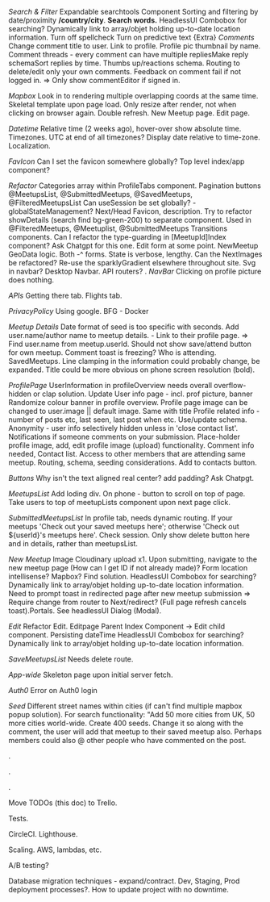 _Search & Filter_
Expandable searchtools Component
Sorting and filtering by date/proximity **/country/city**.
**Search words.**
HeadlessUI Combobox for searching? Dynamically link to array/objet holding up-to-date location information.
Turn off spellcheck
Turn on predictive text
{Extra}
_Comments_
Change comment title to user. Link to profile.
Profile pic thumbnail by name.
Comment threads - every comment can have multiple repliesMake reply schemaSort replies by time.
Thumbs up/reactions schema.
Routing to delete/edit only your own comments.
Feedback on comment fail if not logged in. => Only show commentEditor if signed in.

_Mapbox_
Look in to rendering multiple overlapping coords at the same time.
Skeletal template upon page load.
Only resize after render, not when clicking on browser again. Double refresh.
New Meetup page.
Edit page.

_Datetime_
Relative time (2 weeks ago), hover-over show absolute time.
Timezones. UTC at end of all timezones?
Display date relative to time-zone.
Localization.

_FavIcon_
Can I set the favicon somewhere globally? Top level index/app component?

_Refactor_
Categories array within ProfileTabs component.
Pagination buttons @MeetupsList, @SubmittedMeetups, @SavedMeetups, @FilteredMeetupsList
Can useSession be set globally? - globalStateManagement?
Next/Head Favicon, description.
Try to refactor showDetails (search find bg-green-200) to separate component. Used in @FilteredMeetups, @Meetuplist, @SubmittedMeetups
Transitions components.
Can I refactor the type-guarding in [MeetupId]Index component? Ask Chatgpt for this one.
Edit form at some point.
NewMeetup GeoData logic.
Both -^ forms. State is verbose, lengthy.
Can the NextImages be refactored?
Re-use the sparklyGradient elsewhere throughout site.
Svg in navbar?
Desktop Navbar.
API routers?
.
_NavBar_
Clicking on profile picture does nothing.

_APIs_
Getting there tab.
Flights tab.

_PrivacyPolicy_
Using google.
BFG - Docker

_Meetup Details_
Date format of seed is too specific with seconds.
Add user.name/author name to meetup details. - Link to their profile page. => Find user.name from meetup.userId.
Should not show save/attend button for own meetup.
Comment toast is freezing?
Who is attending. SavedMeetups.
Line clamping in the information could probably change, be expanded.
Title could be more obvious on phone screen resolution (bold).

_ProfilePage_
UserInformation in profileOverview needs overall overflow-hidden or clap solution.
Update User info page - incl. prof picture, banner
Randomize colour banner in profile overview.
Profile page image can be changed to user.image || default image. Same with title
Profile related info - number of posts etc, last seen, last post when etc. Use/update schema.
Anonymity - user info selectively hidden unless in 'close contact list'.
Notifications if someone comments on your submission.
Place-holder profile image, add, edit profile image (upload) functionality.
Comment info needed, Contact list.
Access to other members that are attending same meetup. Routing, schema, seeding considerations.
Add to contacts button.

_Buttons_
Why isn't the text aligned real center? add padding? Ask Chatpgt.

_MeetupsList_
Add loding div.
On phone - button to scroll on top of page.
Take users to top of meetupLists component upon next page click.

_SubmittedMeetupsList_
In profile tab, needs dynamic routing. If your meetups 'Check out your saved meetups here'; otherwise 'Check out ${userId}'s meetups here'. Check session.
Only show delete button here and in details, rather than meetupsList.

_New Meetup_
Image Cloudinary upload x1.
Upon submitting, navigate to the new meetup page (How can I get ID if not already made)?
Form location intellisense? Mapbox? Find solution. HeadlessUI Combobox for searching? Dynamically link to array/objet holding up-to-date location information.
Need to prompt toast in redirected page after new meetup submission => Require change from router to Next/redirect? (Full page refresh cancels toast).Portals. See headlessUI Dialog (Modal).

_Edit_
Refactor Edit. Editpage Parent Index Component -> Edit child component.
Persisting dateTime
HeadlessUI Combobox for searching? Dynamically link to array/objet holding up-to-date location information.

_SaveMeetupsList_
Needs delete route.

_App-wide_
Skeleton page upon initial server fetch.

_Auth0_
Error on Auth0 login

_Seed_
Different street names within cities (if can't find multiple mapbox popup solution).
For search functionality: "Add 50 more cities from UK, 50 more cities world-wide. Create 400 seeds.
Change it so along with the comment, the user will add that meetup to their saved meetup also.
Perhaps members could also @ other people who have commented on the post.

.

.

.

Move TODOs (this doc) to Trello.

Tests.

CircleCI.
Lighthouse.

Scaling.
AWS, lambdas, etc.

A/B testing?

Database migration techniques - expand/contract.
Dev, Staging, Prod deployment processes?.
How to update project with no downtime.
